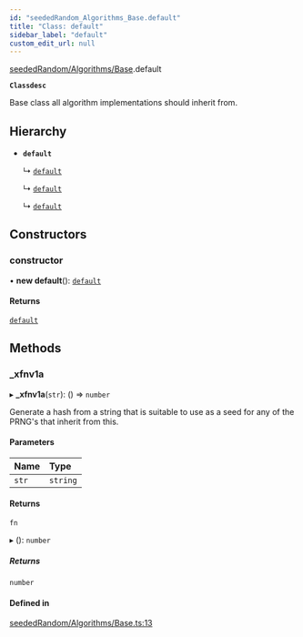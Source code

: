 ```yaml
---
id: "seededRandom_Algorithms_Base.default"
title: "Class: default"
sidebar_label: "default"
custom_edit_url: null
---
```


[seededRandom/Algorithms/Base](../modules/seededRandom_Algorithms_Base.md).default

**`Classdesc`**

Base class all algorithm implementations should inherit from.

## Hierarchy

- **`default`**

  ↳ [`default`](seededRandom_Algorithms_Mulberry32.default.md)

  ↳ [`default`](seededRandom_Algorithms_Sfc32.default.md)

  ↳ [`default`](seededRandom_Algorithms_Xoshiro128ss.default.md)

## Constructors

### constructor

• **new default**(): [`default`](seededRandom_Algorithms_Base.default.md)

#### Returns

[`default`](seededRandom_Algorithms_Base.default.md)

## Methods

### \_xfnv1a

▸ **_xfnv1a**(`str`): () => `number`

Generate a hash from a string that is suitable to use as a seed for any
of the PRNG's that inherit from this.

#### Parameters

| Name | Type |
| :------ | :------ |
| `str` | `string` |

#### Returns

`fn`

▸ (): `number`

##### Returns

`number`

#### Defined in

[seededRandom/Algorithms/Base.ts:13](https://github.com/lucasdamianjohnson/DivineVoxelEngine/blob/596fa7391478620ed460dfb4856ff0a763b91c49/divinestar/rng/src/seededRandom/Algorithms/Base.ts#L13)
